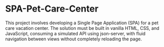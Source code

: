 # SPA-Pet-Care-Center
This project involves developing a Single Page Application (SPA) for a pet care vacation center. The solution must be built in vanilla HTML, CSS, and JavaScript, consuming a simulated API using json-server, with fluid navigation between views without completely reloading the page.
